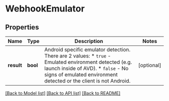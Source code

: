 # WebhookEmulator

## Properties
Name | Type | Description | Notes
------------ | ------------- | ------------- | -------------
**result** | **bool** | Android specific emulator detection. There are 2 values:    * `true` - Emulated environment detected (e.g. launch inside of AVD).    * `false` - No signs of emulated environment detected or the client is not Android.  | [optional] 

[[Back to Model list]](../README.md#documentation-for-models) [[Back to API list]](../README.md#documentation-for-api-endpoints) [[Back to README]](../README.md)

